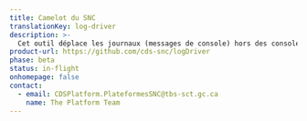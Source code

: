 ```yaml
---
title: Camelot du SNC
translationKey: log-driver
description: >-
  Cet outil déplace les journaux (messages de console) hors des consoles de développement et vers des services de suivi comme StackDriver.
product-url: https://github.com/cds-snc/logDriver
phase: beta
status: in-flight
onhomepage: false
contact:
  - email: CDSPlatform.PlateformesSNC@tbs-sct.gc.ca
    name: The Platform Team
---
```

